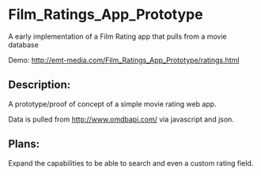 Film_Ratings_App_Prototype
==========================

A early implementation of a Film Rating app that pulls from a movie database

Demo: http://emt-media.com/Film_Ratings_App_Prototype/ratings.html

## Description:
A prototype/proof of concept of a simple movie rating web app.  

Data is pulled from http://www.omdbapi.com/ via javascript and json. 

## Plans:
Expand the capabilities to be able to search and even a custom rating field. 
